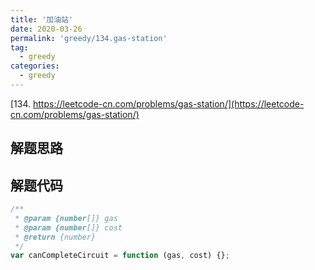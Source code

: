 ```yaml
---
title: '加油站'
date: 2020-03-26
permalink: 'greedy/134.gas-station'
tag:
  - greedy
categories:
  - greedy
---
```


[134. https://leetcode-cn.com/problems/gas-station/](https://leetcode-cn.com/problems/gas-station/)

## 解题思路

## 解题代码

```js
/**
 * @param {number[]} gas
 * @param {number[]} cost
 * @return {number}
 */
var canCompleteCircuit = function (gas, cost) {};
```
